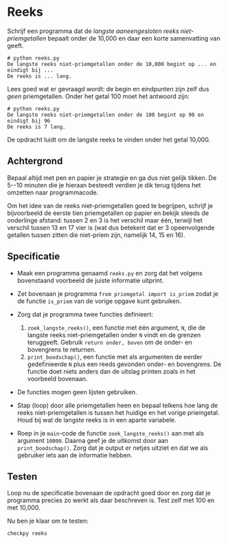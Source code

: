 # Reeks

Schrijf een programma dat de *langste aaneengesloten reeks niet-priemgetallen* bepaalt onder de 10,000 en daar een korte samenvatting van geeft.

	# python reeks.py
	De langste reeks niet-priemgetallen onder de 10,000 begint op ... en eindigt bij ...
	De reeks is ... lang.

Lees goed wat er gevraagd wordt: de begin en eindpunten zijn zelf dus *geen* priemgetallen. Onder het getal 100 moet het antwoord zijn:

	# python reeks.py
	De langste reeks niet-priemgetallen onder de 100 begint op 90 en eindigt bij 96
	De reeks is 7 lang.

De opdracht luidt om de langste reeks te vinden onder het getal 10,000.

## Achtergrond

Bepaal altijd met pen en papier je strategie en ga dus niet gelijk tikken. De 5--10 minuten die je hieraan besteedt verdien je dik terug tijdens het omzetten naar programmacode.

Om het idee van de reeks niet-priemgetallen goed te begrijpen, schrijf je bijvoorbeeld de eerste tien priemgetallen op papier en bekijk steeds de onderlinge afstand: tussen 2 en 3 is het verschil maar één, terwijl het verschil tussen 13 en 17 vier is (wat dus betekent dat er 3 opeenvolgende getallen tussen zitten die niet-priem zijn, namelijk 14, 15 en 16).

## Specificatie

- Maak een programma genaamd `reeks.py` en zorg dat het volgens bovenstaand voorbeeld de juiste informatie uitprint.

- Zet bovenaan je programma `from priemgetal import is_priem` zodat je de functie `is_priem` van de vorige opgave kunt gebruiken.

- Zorg dat je programma twee functies definieert:

	1. `zoek_langste_reeks()`, een functie met één argument, `N`, die de langste reeks niet-priemgetallen onder `N` vindt en de grenzen teruggeeft. Gebruik `return onder, boven` om de onder- en bovengrens te returnen.
	2. `print_boodschap()`, een functie met als argumenten de eerder gedefinieerde `N` plus een reeds gevonden onder- en bovengrens. De functie doet niets anders dan de uitslag printen zoals in het voorbeeld bovenaan.

- De functies mogen geen lijsten gebruiken.

- Stap (loop) door alle priemgetallen heen en bepaal telkens hoe lang de reeks niet-priemgetallen is tussen het huidige en het vorige priemgetal. Houd bij wat de langste reeks is in een aparte variabele.

- Roep in je `main`-code de functie `zoek_langste_reeks()` aan met als argument `10000`. Daarna geef je de uitkomst door aan `print_boodschap()`. Zorg dat je output er netjes uitziet en dat we als gebruiker iets aan de informatie hebben.

## Testen

Loop nu de specificatie bovenaan de opdracht goed door en zorg dat je programma precies zo werkt als daar beschreven is. Test zelf met 100 en met 10,000.

Nu ben je klaar om te testen:

	checkpy reeks

